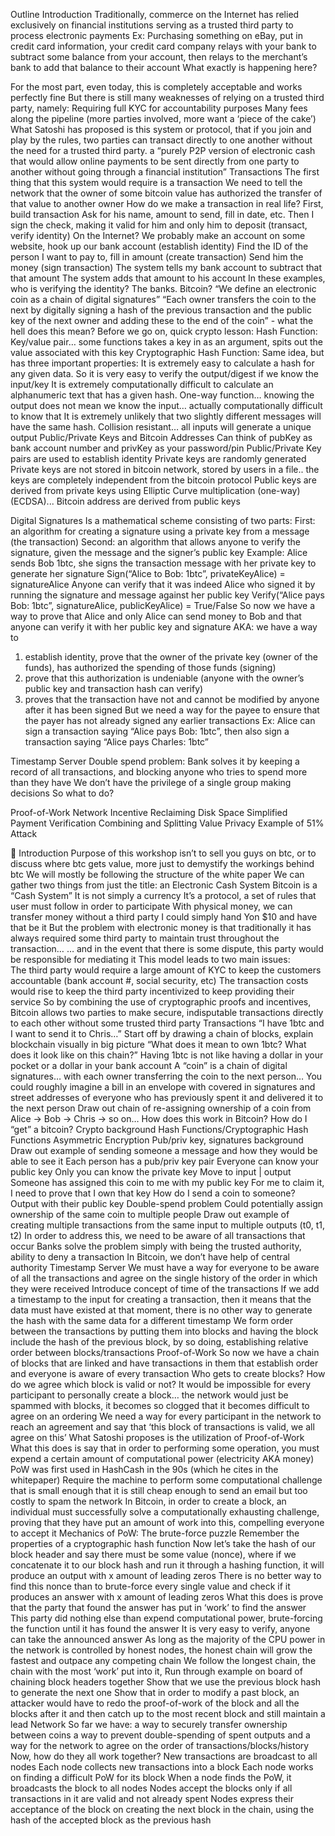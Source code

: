 Outline
Introduction
Traditionally, commerce on the Internet has relied exclusively on financial institutions serving as a trusted third party to process electronic payments 
Ex: Purchasing something on eBay, put in credit card information, your credit card company relays with your bank to subtract some balance from your account, then relays to the merchant’s bank to add that balance to their account
What exactly is happening here?


For the most part, even today, this is completely acceptable and works perfectly fine
But there is still many weaknesses of relying on a trusted third party, namely:
Requiring full KYC for accountability purposes
Many fees along the pipeline (more parties involved, more want a ‘piece of the cake’)
What Satoshi has proposed is this system or protocol, that if you join and play by the rules, two parties can transact directly to one another without the need for a trusted third party. 
a “purely P2P version of electronic cash that would allow online payments to be sent directly from one party to another without going through a financial institution”
Transactions
The first thing that this system would require is a transaction
We need to tell the network that the owner of some bitcoin value has authorized the transfer of that value to another owner
How do we make a transaction in real life?
First, build transaction
Ask for his name, amount to send, fill in date, etc. 
Then I sign the check, making it valid for him and only him to deposit (transact, verify identity)
On the Internet?
We probably make an account on some website, hook up our bank account (establish identity)
Find the ID of the person I want to pay to, fill in amount (create transaction)
Send him the money (sign transaction)
The system tells my bank account to subtract that that amount 
The system adds that amount to his account
In these examples, who is verifying the identity? The banks.
Bitcoin?
“We define an electronic coin as a chain of digital signatures” 
“Each owner transfers the coin to the next by digitally signing a hash of the previous transaction and the public key of the next owner and adding these to the end of the coin” - what the hell does this mean?
Before we go on, quick crypto lesson:
Hash Function:
Key/value pair… some functions takes a key in as an argument, spits out the value associated with this key
Cryptographic Hash Function:
Same idea, but has three important properties:
It is extremely easy to calculate a hash for any given data.
So it is very easy to verify the output/digest if we know the input/key
It is extremely computationally difficult to calculate an alphanumeric text that has a given hash.
One-way function… knowing the output does not mean we know the input… actually computationally difficult to know that 
It is extremely unlikely that two slightly different messages will have the same hash.
Collision resistant… all inputs will generate a unique output
Public/Private Keys and Bitcoin Addresses
Can think of pubKey as bank account number and privKey as your password/pin
Public/Private Key pairs are used to establish identity
Private keys are randomly generated 
Private keys are not stored in bitcoin network, stored by users in a file.. the keys are completely independent from the bitcoin protocol
Public keys are derived from private keys using Elliptic Curve multiplication (one-way) (ECDSA)...
Bitcoin address are derived from public keys


Digital Signatures
Is a mathematical scheme consisting of two parts:
First: an algorithm for creating a signature using a private key from a message (the transaction)
Second: an algorithm that allows anyone to verify the signature, given the message and the signer’s public key
Example:
Alice sends Bob 1btc, she signs the transaction message with her private key to generate her signature
Sign(“Alice to Bob: 1btc”, privateKeyAlice) = signatureAlice 
Anyone can verify that it was indeed Alice who signed it by running the signature and message against her public key
Verify(“Alice pays Bob: 1btc”, signatureAlice, publicKeyAlice) = True/False
So now we have a way to prove that Alice and only Alice can send money to Bob and that anyone can verify it with her public key and signature
AKA: we have a way to 
1) establish identity, prove that the owner of the private key (owner of the funds), has authorized the spending of those funds (signing)
2) prove that this authorization is undeniable (anyone with the owner’s public key and transaction hash can verify)
3) proves that the transaction have not and cannot be modified by anyone after it has been signed
But we need a way for the payee to ensure that the payer has not already signed any earlier transactions
Ex: Alice can sign a transaction saying “Alice pays Bob: 1btc”, then also sign a transaction saying “Alice pays Charles: 1btc”


Timestamp Server
Double spend problem:
Bank solves it by keeping a record of all transactions, and blocking anyone who tries to spend more than they have
We don’t have the privilege of a single group making decisions
So what to do?




Proof-of-Work
Network
Incentive
Reclaiming Disk Space
Simplified Payment Verification
Combining and Splitting Value
Privacy
Example of 51% Attack




Introduction
Purpose of this workshop isn’t to sell you guys on btc, or to discuss where btc gets value, more just to demystify the workings behind btc 
We will mostly be following the structure of the white paper
We can gather two things from just the title: an Electronic Cash System
Bitcoin is a “Cash System”
It is not simply a currency
It’s a protocol, a set of rules that user must follow in order to participate
With physical money, we can transfer money without a third party
I could simply hand Yon $10 and have that be it
But the problem with electronic money is that traditionally it has always required some third party to maintain trust throughout the transaction… 
… and in the event that there is some dispute, this party would be responsible for mediating it 
This model leads to two main issues:	
The third party would require a large amount of KYC to keep the customers accountable (bank account #, social security, etc)
The transaction costs would rise to keep the third party incentivized to keep providing their service
So by combining the use of cryptographic proofs and incentives, Bitcoin allows two parties to make secure, indisputable transactions directly to each other without some trusted third party
Transactions
“I have 1btc and I want to send it to Chris…”
Start off by drawing a chain of blocks, explain blockchain visually in big picture
“What does it mean to own 1btc? What does it look like on this chain?”
Having 1btc is not like having a dollar in your pocket or a dollar in your bank account
A “coin” is a chain of digital signatures… with each owner transferring the coin to the next person…
You could roughly imagine a bill in an envelope with covered in signatures and street addresses of everyone who has previously spent it and delivered it to the next person
Draw out chain of re-assigning ownership of a coin from Alice -> Bob -> Chris -> so on… 
How does this work in Bitcoin? How do I “get” a bitcoin? 
Crypto background
Hash Functions/Cryptographic Hash Functions
Asymmetric Encryption
Pub/priv key, signatures background
Draw out example of sending someone a message and how they would be able to see it
Each person has a pub/priv key pair
Everyone can know your public key
Only you can know the private key
Move to input | output
Someone has assigned this coin to me with my public key
For me to claim it, I need to prove that I own that key
How do I send a coin to someone?
Output with their public key
Double-spend problem
Could potentially assign ownership of the same coin to multiple people
Draw out example of creating multiple transactions from the same input to multiple outputs (t0, t1, t2)
In order to address this, we need to be aware of all transactions that occur
Banks solve the problem simply with being the trusted authority, ability to deny a transaction
In Bitcoin, we don’t have help of central authority
Timestamp Server 
We must have a way for everyone to be aware of all the transactions and agree on the single history of the order in which they were received 
Introduce concept of time of the transactions
If we add a timestamp to the input for creating a transaction, then it means that the data must have existed at that moment, there is no other way to generate the hash with the same data for a different timestamp
We form order between the transactions by putting them into blocks and having the block include the hash of the previous block, by so doing, establishing relative order between blocks/transactions
Proof-of-Work
So now we have a chain of blocks that are linked and have transactions in them that establish order and everyone is aware of every transaction 
Who gets to create blocks? How do we agree which block is valid or not?
It would be impossible for every participant to personally create a block… the network would just be spammed with blocks, it becomes so clogged that it becomes difficult to agree on an ordering
We need a way for every participant in the network to reach an agreement and say that ‘this block of transactions is valid, we all agree on this’
What Satoshi proposes is the utilization of Proof-of-Work
What this does is say that in order to performing some operation, you must expend a certain amount of computational power (electricity AKA money) 
PoW was first used in HashCash in the 90s (which he cites in the whitepaper)
Require the machine to perform some computational challenge that is small enough that it is still cheap enough to send an email but too costly to spam the network
In Bitcoin, in order to create a block, an individual must successfully solve a computationally exhausting challenge, proving that they have put an amount of work into this, compelling everyone to accept it
Mechanics of PoW:
The brute-force puzzle
Remember the properties of a cryptographic hash function
Now let’s take the hash of our block header and say there must be some value (nonce), where if we concatenate it to our block hash and run it through a hashing function, it will produce an output with x amount of leading zeros
There is no better way to find this nonce than to brute-force every single value and check if it produces an answer with x amount of leading zeros
What this does is prove that the party that found the answer has put in ‘work’ to find the answer
This party did nothing else than expend computational power, brute-forcing the function until it has found the answer 
It is very easy to verify, anyone can take the announced answer
As long as the majority of the CPU power in the network is controlled by honest nodes, the honest chain will grow the fastest and outpace any competing chain
We follow the longest chain, the chain with the most ‘work’ put into it,
Run through example on board of chaining block headers together
Show that we use the previous block hash to generate the next one
Show that in order to modify a past block, an attacker would have to redo the proof-of-work of the block and all the blocks after it and then catch up to the most recent block and still maintain a lead
Network
So far we have:
a way to securely transfer ownership between coins 
a way to prevent double-spending of spent outputs
and a way for the network to agree on the order of transactions/blocks/history
Now, how do they all work together?
New transactions are broadcast to all nodes
Each node collects new transactions into a block
Each node works on finding a difficult PoW for its block
When a node finds the PoW, it broadcasts the block to all nodes
Nodes accept the blocks only if all transactions in it are valid and not already spent
Nodes express their acceptance of the block on creating the next block in the chain, using the hash of the accepted block as the previous hash


